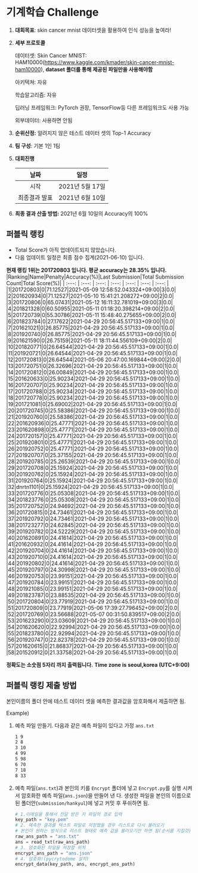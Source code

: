 # **기계학습 Challenge**
1. **대회목표**: skin cancer mnist 데이터셋을 활용하여 인식 성능을 높여라!

2. **세부 프로토콜**

   데이터셋: Skin Cancer MNIST: HAM10000(https://www.kaggle.com/kmader/skin-cancer-mnist-ham10000), 
           **dataset 폴더를 통해 제공된 파일만을 사용해야함**

   아키텍쳐: 자유

   학습알고리즘: 자유

   딥러닝 프레임워크: PyTorch 권장, TensorFlow등 다른 프레임워크도 사용 가능

   외부데이터: 사용하면 안됨

3. **순위산정:** 알려지지 않은 테스트 데이터 셋의 Top-1 Accuracy

4. **팀 구성**: 기본 1인 1팀


5. **대회진행**

   |     날짜      |      일정       |
   | :-----------: | :-------------: |
   |     시작      | 2021년 5월 17일 |
   | 최종결과 발표 | 2021년 6월 10일  |

7. **최종 결과 산출 방법:** 2021년 6월 10일의 Accuracy의 100%


## 퍼블릭 랭킹

  
- Total Score가 아직 업데이트되지 않았습니다. 
 - 다음 업데이트 일정은 최종 점수 집계(2021-06-10) 입니다.
  
**현재 랭킹 1위는 201720803 입니다. 평균 accuracy는 28.35% 입니다.**
|Ranking|Name|Penalty|Accuracy(%)|Last Submission|Total Submission Count|Total Score(%)|
| :---: | :---: | :---: | :---: | :---: | :---: | :---: |
|1|201720803|0|71.12527|2021-05-09 12:58:52.043324+09:00|3|0.0|
|2|201620934|0|71.12527|2021-05-10 15:41:21.208272+09:00|2|0.0|
|3|201720806|0|65.07431|2021-05-12 16:11:32.781019+09:00|3|0.0|
|4|201821328|0|60.50955|2021-05-11 01:18:20.398214+09:00|2|0.0|
|5|201720739|0|55.30786|2021-05-11 15:48:40.275655+09:00|2|0.0|
|6|201823784|0|27.17622|2021-04-29 20:56:45.517133+09:00|1|0.0|
|7|201621021|0|26.85775|2021-04-29 20:56:45.517133+09:00|1|0.0|
|8|201920740|0|26.85775|2021-04-29 20:56:45.517133+09:00|1|0.0|
|9|201621590|0|26.75159|2021-05-11 18:11:44.556109+09:00|2|0.0|
|10|201820771|0|26.64544|2021-04-29 20:56:45.517133+09:00|1|0.0|
|11|201920721|0|26.64544|2021-04-29 20:56:45.517133+09:00|1|0.0|
|12|201720813|0|26.64544|2021-05-06 20:47:00.169844+09:00|2|0.0|
|13|201720751|0|26.32696|2021-04-29 20:56:45.517133+09:00|1|0.0|
|14|201720812|0|26.00849|2021-04-29 20:56:45.517133+09:00|1|0.0|
|15|201620633|0|25.90234|2021-04-29 20:56:45.517133+09:00|1|0.0|
|16|201720707|0|25.90234|2021-04-29 20:56:45.517133+09:00|1|0.0|
|17|201720788|0|25.90234|2021-04-29 20:56:45.517133+09:00|1|0.0|
|18|201720778|0|25.90234|2021-04-29 20:56:45.517133+09:00|1|0.0|
|19|201721081|0|25.69002|2021-04-29 20:56:45.517133+09:00|1|0.0|
|20|201720745|0|25.58386|2021-04-29 20:56:45.517133+09:00|1|0.0|
|21|201920760|0|25.58386|2021-04-29 20:56:45.517133+09:00|1|0.0|
|22|201620936|0|25.47771|2021-04-29 20:56:45.517133+09:00|1|0.0|
|23|201620898|0|25.47771|2021-04-29 20:56:45.517133+09:00|1|0.0|
|24|201720157|0|25.47771|2021-04-29 20:56:45.517133+09:00|1|0.0|
|25|201920801|0|25.47771|2021-04-29 20:56:45.517133+09:00|1|0.0|
|26|201920752|0|25.47771|2021-04-29 20:56:45.517133+09:00|1|0.0|
|27|201920707|0|25.37155|2021-04-29 20:56:45.517133+09:00|1|0.0|
|28|201920785|0|25.26539|2021-04-29 20:56:45.517133+09:00|1|0.0|
|29|201720708|0|25.15924|2021-04-29 20:56:45.517133+09:00|1|0.0|
|30|201920762|0|25.15924|2021-04-29 20:56:45.517133+09:00|1|0.0|
|31|201920764|0|25.15924|2021-04-29 20:56:45.517133+09:00|1|0.0|
|32|dnrtn1101|0|25.15924|2021-04-29 20:56:45.517133+09:00|1|0.0|
|33|201720776|0|25.05308|2021-04-29 20:56:45.517133+09:00|1|0.0|
|34|201823776|0|25.05308|2021-04-29 20:56:45.517133+09:00|1|0.0|
|35|201720752|0|24.94692|2021-04-29 20:56:45.517133+09:00|1|0.0|
|36|201720815|0|24.73461|2021-04-29 20:56:45.517133+09:00|1|0.0|
|37|201920792|0|24.73461|2021-04-29 20:56:45.517133+09:00|1|0.0|
|38|201723277|0|24.62845|2021-04-29 20:56:45.517133+09:00|1|0.0|
|39|201920782|0|24.52229|2021-04-29 20:56:45.517133+09:00|1|0.0|
|40|201620891|0|24.41614|2021-04-29 20:56:45.517133+09:00|1|0.0|
|41|201620932|0|24.41614|2021-04-29 20:56:45.517133+09:00|1|0.0|
|42|201920704|0|24.41614|2021-04-29 20:56:45.517133+09:00|1|0.0|
|43|201920710|0|24.41614|2021-04-29 20:56:45.517133+09:00|1|0.0|
|44|201920802|0|24.41614|2021-04-29 20:56:45.517133+09:00|1|0.0|
|45|201920797|0|24.30998|2021-04-29 20:56:45.517133+09:00|1|0.0|
|46|201920753|0|23.99151|2021-04-29 20:56:45.517133+09:00|1|0.0|
|47|201920784|0|23.99151|2021-04-29 20:56:45.517133+09:00|1|0.0|
|48|201921085|0|23.99151|2021-04-29 20:56:45.517133+09:00|1|0.0|
|49|201823787|0|23.88535|2021-04-29 20:56:45.517133+09:00|1|0.0|
|50|201720804|0|23.77919|2021-04-29 20:56:45.517133+09:00|1|0.0|
|51|201720809|0|23.77919|2021-05-06 17:39:27.796452+09:00|2|0.0|
|52|201720769|0|23.56688|2021-05-07 00:31:50.839517+09:00|2|0.0|
|53|201623290|0|23.03609|2021-04-29 20:56:45.517133+09:00|1|0.0|
|54|201620620|0|22.92994|2021-04-29 20:56:45.517133+09:00|1|0.0|
|55|201823780|0|22.92994|2021-04-29 20:56:45.517133+09:00|1|0.0|
|56|201920747|0|22.82378|2021-04-29 20:56:45.517133+09:00|1|0.0|
|57|201620615|0|21.86837|2021-04-29 20:56:45.517133+09:00|1|0.0|
|58|201520912|0|21.33758|2021-04-29 20:56:45.517133+09:00|1|0.0|


**정확도는 소숫점 5자리 까지 출력됩니다.**
**Time zone is seoul,korea (UTC+9:00)**
## 퍼블릭 랭킹 제출 방법

본인이름의 폴더 안에 테스트 데이터 셋을 예측한 결과값을 암호화해서 제출하면 됨.

Example) 

1. 예측 파일 만들기. 다음과 같은 예측 파일이 있다고 가정 `ans.txt`

   ```tex
   1 9
   2 8
   3 10
   4 99
   5 98
   6 70
   7 18
   8 33
   ```

2. 예측 파일(`ans.txt`)과 본인의 키를 `Encrypt` 폴더에 넣고 `Encrypt.py`를 실행 시켜서 암호화한 예측 파일(`ans.json`)을 만들어 낸 다. 생성한 파일을 본인의 이름으로 된 폴더안(`submission/hankyul`)에 넣고 커밋 후 푸쉬하면 됨.

   ```python
   # 1.이메일을 통해서 전달 받은 키 파일의 경로 입력
   key_path = "key.pem"
   # 2. 예측한 결과를 텍스트 파일로 저장했을 경우 리스트로 다시 불러오기
   # 본인이 원하는 방식으로 리스트 형태로 예측 값을 불러오기만 하면 됨(순서를 지킬것)
   raw_ans_path = "ans.txt"
   ans = read_txt(raw_ans_path)
   # 3. 암호화된 파일을 저장할 위치
   encrypt_ans_path = "ans.json"
   # 4. 암호화!(pycrytodome 설치)
   encrypt_data(key_path, ans, encrypt_ans_path)
   ```




